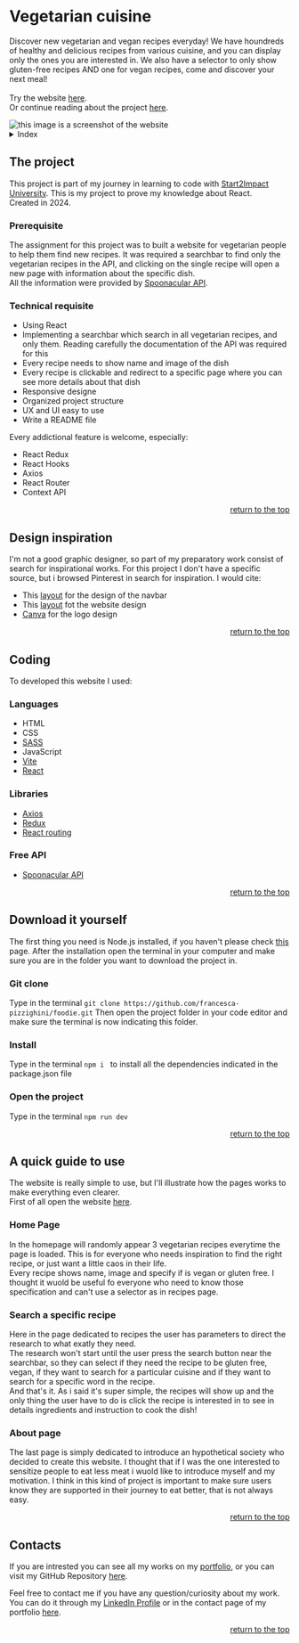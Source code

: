<a id="top"></a>

# Vegetarian cuisine

Discover new vegetarian and vegan recipes everyday! We have houndreds of healthy and delicious recipes from various cuisine, and you can display only the ones you are interested in. We also have a selector to only show gluten-free recipes AND one for vegan recipes, come and discover your next meal!
<br>
<br>
Try the website <a href= "https://foodie-veggie.netlify.app">here</a>.
<br>
Or continue reading about the project <a href= "#the-project">here</a>.

<img src="https://i.pinimg.com/736x/85/c8/90/85c890c1cd0f88c54e555bc82544fde5.jpg" alt="this image is a screenshot of the website">

<details>
    <summary>Index</summary>
    <ol>
        <li>
            <a href="#the-project">The Project</a>
            <ul>
                <li><a href="#prerequisite">Prerequisite</a></li>
                <li><a href="#technical-requisite">Technical requisite</a></li>
            </ul>
        </li>
        <!-- -->
        <li>
            <a href="#design-inspiration">Design inspiration</a>
        </li>
        <!--  -->
        <li>
            <a href="#coding">Coding</a>
            <ul>
                <li><a href="#languages">Languages</a></li>
                <li><a href="#libraries">Libraries</a></li>
                <li><a href="#free-api">Free API</a></li>
            </ul>
        </li>
        <!--  -->
        <li>
            <a href="#download-it-yourself">Download it yourself</a>
            <ul>
                <li><a href="#git-clone">Git Clone</a></li>
                <li><a href="#install">Install</a></li>
                <li><a href="#open-the-project">Open the project</a></li>
            </ul>
        </li>
        <!-- -->
        <li>
            <a href="#a-quick-guide-to-use">A quick guide to use</a>
            <ul>
                <li><a href="#home-page">Home page</a></li>
                <li><a href="#search-a-specific-recipe">Search a specific recipe</a></li>
                <li><a href="#about-page">About page</a></li>
            </ul>
        </li>
        <!--  -->
        <li><a href="#contacts">Contacts</a></li>
    </ol>
</details>

## The project

This project is part of my journey in learning to code with [Start2Impact University](https://www.start2impact.it). This is my project to prove my knowledge about React.
<br>
Created in 2024.

### Prerequisite

The assignment for this project was to built a website for vegetarian people to help them find new recipes. It was required a searchbar to find only the vegetarian recipes in the API, and clicking on the single recipe will open a new page with information about the specific dish.
<br>
All the information were provided by [Spoonacular API](https://spoonacular.com/food-api/docs).

### Technical requisite

- Using React
- Implementing a searchbar which search in all vegetarian recipes, and only them. Reading carefully the documentation of the API was required for this
- Every recipe needs to show name and image of the dish
- Every recipe is clickable and redirect to a specific page where you can see more details about that dish
- Responsive designe
- Organized project structure
- UX and UI easy to use
- Write a README file

Every addictional feature is welcome, especially:

- React Redux
- React Hooks
- Axios
- React Router
- Context API
<p align="right"><a href="#top">return to the top</a></p>

## Design inspiration

I'm not a good graphic designer, so part of my preparatory work consist of search for inspirational works. For this project I don't have a specific source, but i browsed Pinterest in search for inspiration.
I would cite:

- This [layout](https://www.pinterest.it/pin/655836764512991222/) for the design of the navbar
- This [layout](https://www.pinterest.it/pin/647040671491364971/) fot the website design
- [Canva](https://www.canva.com) for the logo design

<p align="right"><a href="#top">return to the top</a></p>

## Coding

To developed this website I used:

### Languages

- HTML
- CSS
- [SASS](https://sass-lang.com)
- JavaScript
- [Vite](https://vitejs.dev/guide/)
- [React](https://react.dev)

### Libraries

- [Axios](https://axios-http.com/)
- [Redux](https://react-redux.js.org)
- [React routing](https://reactrouter.com/en/main)

### Free API

- [Spoonacular API](https://spoonacular.com/food-api/docs)

<p align="right"><a href="#top">return to the top</a></p>

## Download it yourself

The first thing you need is Node.js installed, if you haven't please check [this](https://nodejs.org/it/download/) page.
After the installation open the terminal in your computer and make sure you are in the folder you want to download the project in.

### Git clone

Type in the terminal
`git clone https://github.com/francesca-pizzighini/foodie.git`
Then open the project folder in your code editor and make sure the terminal is now indicating this folder.

### Install

Type in the terminal
`npm i `
to install all the dependencies indicated in the package.json file

### Open the project

Type in the terminal
`npm run dev`

 <p align="right"><a href="#top">return to the top</a></p>

## A quick guide to use

The website is really simple to use, but I'll illustrate how the pages works to make everything even clearer.<br>
First of all open the website [here](https://foodie-veggie.netlify.app).

### Home Page

In the homepage will randomly appear 3 vegetarian recipes everytime the page is loaded. This is for everyone who needs inspiration to find the right recipe, or just want a little caos in their life. <br>
Every recipe shows name, image and specify if is vegan or gluten free. I thought it wuold be useful fo everyone who need to know those specification and can't use a selector as in recipes page.

### Search a specific recipe

Here in the page dedicated to recipes the user has parameters to direct the research to what exatly they need. <br>
The research won't start until the user press the search button near the searchbar, so they can select if they need the recipe to be gluten free, vegan, if they want to search for a particular cuisine and if they want to search for a specific word in the recipe. <br>
And that's it. As i said it's super simple, the recipes will show up and the only thing the user have to do is click the recipe is interested in to see in details ingredients and instruction to cook the dish!

### About page

The last page is simply dedicated to introduce an hypothetical society who decided to create this website. I thought that if I was the one interested to sensitize people to eat less meat i wuold like to introduce myself and my motivation. I think in this kind of project is important to make sure users know they are supported in their journey to eat better, that is not always easy.

<p align="right"><a href="#top">return to the top</a></p>

## Contacts

If you are intrested you can see all my works on my <a href= "https://francesca-pizzighini.github.io/Portfolio/projects.html">portfolio</a>, or you can visit my GitHub Repository [here](https://github.com/francesca-pizzighini).

Feel free to contact me if you have any question/curiosity about my work. You can do it through my <a href= "https://www.linkedin.com/in/francesca-pizzighini-20b4061b0">LinkedIn Profile</a> or in the contact page of my portfolio [here](https://francesca-pizzighini.github.io/Portfolio/contacts.html).

<p align="right"><a href="#top">return to the top</a></p>
